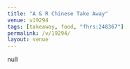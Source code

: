 ```yaml
---
title: "A & R Chinese Take Away"
venue: v19294
tags: [takeaway, food, "fhrs:248367"]
permalink: /v/19294/
layout: venue
---
```

null